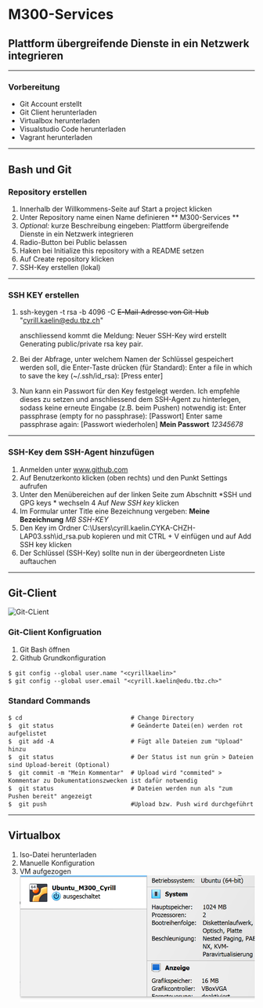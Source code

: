 # M300-Services #
## Plattform übergreifende Dienste in ein Netzwerk integrieren ##
***
### Vorbereitung ###
- Git Account erstellt
- Git Client herunterladen
- Virtualbox herunterladen
- Visualstudio Code herunterladen
- Vagrant herunterladen
***
## Bash und Git ##
### Repository erstellen ###
1. Innerhalb der Willkommens-Seite auf Start a project klicken
2. Unter Repository name einen Name definieren ** M300-Services **
3. *Optional:* kurze Beschreibung eingeben: Plattform übergreifende Dienste in ein Netzwerk integrieren
4. Radio-Button bei Public belassen
5. Haken bei Initialize this repository with a README setzen
6. Auf Create repository klicken
7. SSH-Key erstellen (lokal)
***
### SSH KEY erstellen ###
1. ssh-keygen -t rsa -b 4096 -C ~~E-Mail-Adresse von Git-Hub~~ "cyrill.kaelin@edu.tbz.ch"
  
   anschliessend kommt die Meldung: Neuer SSH-Key wird erstellt Generating public/private rsa key pair.
2. Bei der Abfrage, unter welchem Namen der Schlüssel gespeichert werden soll, die Enter-Taste drücken (für Standard):
   Enter a file in which to save the key (~/.ssh/id_rsa): [Press enter]
3. Nun kann ein Passwort für den Key festgelegt werden. Ich empfehle dieses zu setzen und anschliessend dem SSH-Agent zu hinterlegen, 
   sodass keine erneute Eingabe     (z.B. beim Pushen) notwendig ist:
   Enter passphrase (empty for no passphrase): [Passwort] 
   Enter same passphrase again: [Passwort wiederholen]
  **Mein Passwort** *12345678*
  ***
### SSH-Key dem SSH-Agent hinzufügen ###

1. Anmelden unter www.github.com
2. Auf Benutzerkonto klicken (oben rechts) und den Punkt Settings aufrufen
3. Unter den Menübereichen auf der linken Seite zum Abschnitt *SSH und GPG keys * wechseln
4  Auf *New SSH key* klicken
5. Im Formular unter Title eine Bezeichnung vergeben: **Meine Bezeichnung**  *MB SSH-KEY*
6. Den Key im Ordner C:\Users\cyrill.kaelin.CYKA-CHZH-LAP03\.ssh\id_rsa.pub kopieren und mit CTRL + V einfügen und auf Add SSH key klicken
7. Der Schlüssel (SSH-Key) sollte nun in der übergeordneten Liste auftauchen
***
## Git-Client ##
![Git-CLient](https://github.com/mc-b/M300/raw/master/images/Git_36x36.png)

### Git-Client Konfigruation ###
1. Git Bash öffnen
2. Github Grundkonfiguration
```
$ git config --global user.name "<cyrillkaelin>"
$ git config --global user.email "<cyrill.kaelin@edu.tbz.ch>" 
```
### Standard Commands
```
$ cd                               # Change Directory
$  git status                      # Geänderte Datei(en) werden rot aufgelistet
$  git add -A                      # Fügt alle Dateien zum "Upload" hinzu
$  git status                      # Der Status ist nun grün > Dateien sind Upload-bereit (Optional) 
$  git commit -m "Mein Kommentar"  # Upload wird "commited" > Kommentar zu Dokumentationszwecken ist dafür notwendig
$  git status                      # Dateien werden nun als "zum Pushen bereit" angezeigt
$  git push                        #Upload bzw. Push wird durchgeführt
```
***
## Virtualbox ##
1. Iso-Datei herunterladen
2. Manuelle Konfiguration
3. VM aufgezogen
![Ubuntu VM](https://github.com/cyrillkaelin/M300-Services/blob/main/Bilder/Virtualbox_ubuntu.png)

